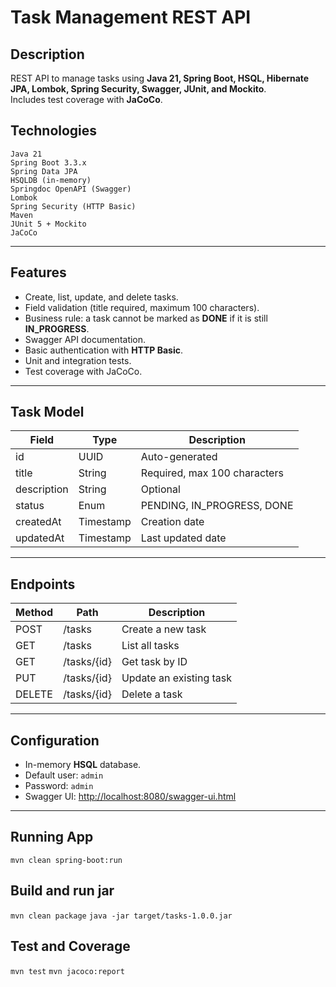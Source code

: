 # Task Management REST API

## Description
REST API to manage tasks using **Java 21, Spring Boot, HSQL, Hibernate JPA, Lombok, 
Spring Security, Swagger, JUnit, and Mockito**.  
Includes test coverage with **JaCoCo**.

## Technologies
    Java 21
    Spring Boot 3.3.x
    Spring Data JPA
    HSQLDB (in-memory)
    Springdoc OpenAPI (Swagger)
    Lombok
    Spring Security (HTTP Basic)
    Maven
    JUnit 5 + Mockito
    JaCoCo

---

## Features

- Create, list, update, and delete tasks.
- Field validation (title required, maximum 100 characters).
- Business rule: a task cannot be marked as **DONE** if it is still **IN_PROGRESS**.
- Swagger API documentation.
- Basic authentication with **HTTP Basic**.
- Unit and integration tests.
- Test coverage with JaCoCo.

---

## Task Model

| Field       | Type       | Description                        |
|------------|-----------|------------------------------------|
| id         | UUID      | Auto-generated                     |
| title      | String    | Required, max 100 characters       |
| description| String    | Optional                            |
| status     | Enum      | PENDING, IN_PROGRESS, DONE         |
| createdAt  | Timestamp | Creation date                       |
| updatedAt  | Timestamp | Last updated date                   |

---

## Endpoints

| Method | Path          | Description                    |
|--------|---------------|--------------------------------|
| POST   | /tasks        | Create a new task             |
| GET    | /tasks        | List all tasks                |
| GET    | /tasks/{id}   | Get task by ID                |
| PUT    | /tasks/{id}   | Update an existing task       |
| DELETE | /tasks/{id}   | Delete a task                 |

---

## Configuration

- In-memory **HSQL** database.
- Default user: `admin`
- Password: `admin`
- Swagger UI: [http://localhost:8080/swagger-ui.html](http://localhost:8080/swagger-ui.html)

---

## Running App
```mvn clean spring-boot:run```

## Build and run jar
```mvn clean package```
```java -jar target/tasks-1.0.0.jar```

## Test and Coverage
```mvn test```
```mvn jacoco:report```



